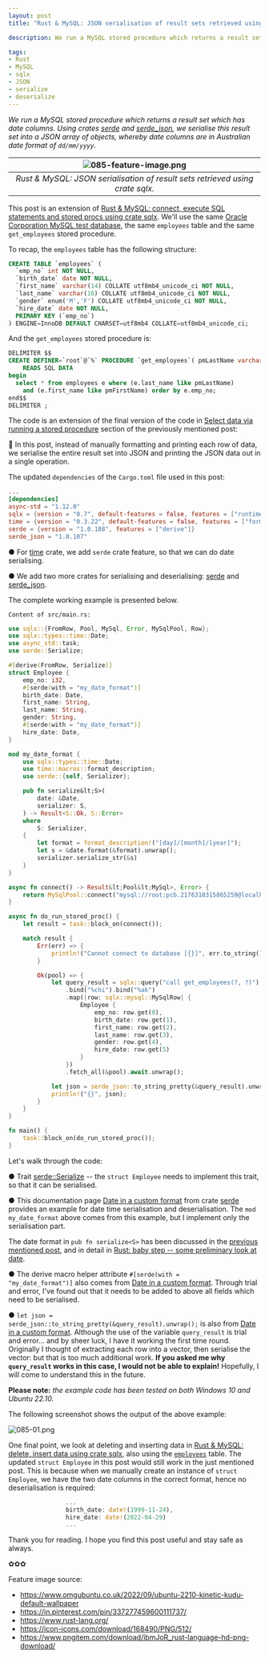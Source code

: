 ```yaml
---
layout: post
title: "Rust & MySQL: JSON serialisation of result sets retrieved using crate sqlx."

description: We run a MySQL stored procedure which returns a result set which has date columns. Using crates serde and serde_json we serialise this result set into a JSON array of objects, whereby date columns are in Australian date format of dd/mm/yyyy.

tags:
- Rust
- MySQL
- sqlx
- JSON
- serialize
- deserialize
---
```


<em style="color:#111;">We run a MySQL stored procedure which returns a result set which has date columns. Using crates <a href="https://docs.rs/serde/latest/serde/" title="Crate serde" target="_blank">serde</a> and <a href="https://docs.rs/serde_json/1.0.107/serde_json/" title="Crate serde_json" target="_blank">serde_json</a>, we serialise this result set into a JSON array of objects, whereby date columns are in Australian date format of <code>dd/mm/yyyy</code>.</em>

| ![085-feature-image.png](https://behainguyen.files.wordpress.com/2023/10/085-feature-image.png) |
|:--:|
| *Rust & MySQL: JSON serialisation of result sets retrieved using crate sqlx.* |

This post is an extension of <a href="https://behainguyen.wordpress.com/2023/09/12/rust-mysql-connect-execute-sql-statements-and-stored-procs-using-crate-sqlx/" title="Rust & MySQL: connect, execute SQL statements and stored procs using crate sqlx." target="_blank">Rust & MySQL: connect, execute SQL statements and stored procs using crate sqlx</a>. We'll use the same <a href="https://github.com/datacharmer/test_db" title="Oracle Corporation MySQL test data" target="_blank">Oracle Corporation MySQL test database</a>, the same <code>employees</code> table and the same <code>get_employees</code> stored procedure.

To recap, the <a id="employees-table"><code>employees</code></a> table has the following structure:

```sql
CREATE TABLE `employees` (
  `emp_no` int NOT NULL,
  `birth_date` date NOT NULL,
  `first_name` varchar(14) COLLATE utf8mb4_unicode_ci NOT NULL,
  `last_name` varchar(16) COLLATE utf8mb4_unicode_ci NOT NULL,
  `gender` enum('M','F') COLLATE utf8mb4_unicode_ci NOT NULL,
  `hire_date` date NOT NULL,
  PRIMARY KEY (`emp_no`)
) ENGINE=InnoDB DEFAULT CHARSET=utf8mb4 COLLATE=utf8mb4_unicode_ci;
```

And the <a id="get-employees-stored-proc"><code>get_employees</code></a> stored procedure is:

```sql
DELIMITER $$
CREATE DEFINER=`root`@`%` PROCEDURE `get_employees`( pmLastName varchar(16), pmFirstName varchar(14) )
    READS SQL DATA
begin
  select * from employees e where (e.last_name like pmLastName)
    and (e.first_name like pmFirstName) order by e.emp_no;
end$$
DELIMITER ;
```

The code is an extension of the final version of the code in <a href="https://behai-nguyen.github.io/2023/09/11/rust-06-mysql-sqlx.html#stored-procedure" title="Rust & MySQL: connect, execute SQL statements and stored procs using crate sqlx" target="_blank">Select data via running a stored procedure</a> section of the previously mentioned post:

🚀 In this post, instead of manually formatting and printing each row of data, we serialise the entire result set into JSON and printing the JSON data out in a single operation.

The updated <code>dependencies</code> of the <code>Cargo.toml</code> file used in this post:

```toml
...
[dependencies]
async-std = "1.12.0"
sqlx = {version = "0.7", default-features = false, features = ["runtime-async-std", "macros", "mysql", "time"]}
time = {version = "0.3.22", default-features = false, features = ["formatting", "macros", "serde"]}
serde = {version = "1.0.188", features = ["derive"]}
serde_json = "1.0.107"
```

● For <a href="https://docs.rs/time/latest/time/" title="Crate time" target="_blank">time</a> crate, we add <code>serde</code> crate feature, so that we can do date serialising.

● We add two more crates for serialising and deserialising: <a href="https://docs.rs/serde/latest/serde/" title="Crate serde" target="_blank">serde</a> and <a href="https://docs.rs/serde_json/1.0.107/serde_json/" title="Crate serde_json" target="_blank">serde_json</a>.

The complete working example is presented below.

```
Content of src/main.rs:
```

```rust
use sqlx::{FromRow, Pool, MySql, Error, MySqlPool, Row};
use sqlx::types::time::Date;
use async_std::task;
use serde::Serialize;

#[derive(FromRow, Serialize)]
struct Employee {    
    emp_no: i32,
    #[serde(with = "my_date_format")]
    birth_date: Date,
    first_name: String,
    last_name: String,    
    gender: String,
    #[serde(with = "my_date_format")]
    hire_date: Date,
}

mod my_date_format {
    use sqlx::types::time::Date;
    use time::macros::format_description;
    use serde::{self, Serializer};

    pub fn serialize&lt;S>(
        date: &Date,
        serializer: S,
    ) -> Result<S::Ok, S::Error>
    where
        S: Serializer,
    {
        let format = format_description!("[day]/[month]/[year]");
        let s = &date.format(&format).unwrap();
        serializer.serialize_str(&s)
    }    
}

async fn connect() -> Result&lt;Pool&lt;MySql>, Error> {
    return MySqlPool::connect("mysql://root:pcb.2176310315865259@localhost:3306/employees").await;
}

async fn do_run_stored_proc() {
    let result = task::block_on(connect());

    match result {
        Err(err) => {
            println!("Cannot connect to database [{}]", err.to_string());
        }        

        Ok(pool) => {
            let query_result = sqlx::query("call get_employees(?, ?)")
                .bind("%chi").bind("%ak")
                .map(|row: sqlx::mysql::MySqlRow| { 
                    Employee {
                        emp_no: row.get(0),
                        birth_date: row.get(1),
                        first_name: row.get(2),
                        last_name: row.get(3),
                        gender: row.get(4),
                        hire_date: row.get(5)
                    }
                })
                .fetch_all(&pool).await.unwrap();

            let json = serde_json::to_string_pretty(&query_result).unwrap();
            println!("{}", json);
        }
    }
}

fn main() {
    task::block_on(do_run_stored_proc());
}
```

Let's walk through the code:

● Trait <a href="https://docs.rs/serde/latest/serde/trait.Serialize.html" title="Trait serde::Serialize" target="_blank">serde::Serialize</a> -- the <code>struct Employee</code> needs to implement this trait, so that it can be serialised.

● This documentation page <a href="https://serde.rs/custom-date-format.html" title="Date in a custom format" target="_blank">Date in a custom format</a> from crate <a href="https://docs.rs/serde/latest/serde/" title="Crate serde" target="_blank">serde</a> provides an example for date time serialisation and deserialisation. The <code>mod my_date_format</code> above comes from this example, but I implement only the serialisation part.

The date format in <code>pub fn serialize&lt;S></code> has been discussed in the <a href="https://behainguyen.wordpress.com/2023/09/12/rust-mysql-connect-execute-sql-statements-and-stored-procs-using-crate-sqlx/" title="Rust & MySQL: connect, execute SQL statements and stored procs using crate sqlx." target="_blank">previous mentioned post</a>, and in detail in <a href="https://behainguyen.wordpress.com/2023/09/03/rust-baby-step-some-preliminary-look-at-date/" title="Rust: baby step -- some preliminary look at date." target="_blank">Rust: baby step -- some preliminary look at date</a>.

● The derive macro helper attribute <code>#[serde(with = "my_date_format")]</code> also comes from <a href="https://serde.rs/custom-date-format.html" title="Date in a custom format" target="_blank">Date in a custom format</a>. Through trial and error, I've found out that it needs to be added to above all fields which need to be serialised.

● <code>let json = serde_json::to_string_pretty(&query_result).unwrap();</code> is also from <a href="https://serde.rs/custom-date-format.html" title="Date in a custom format" target="_blank">Date in a custom format</a>. Although the use of the variable <code>query_result</code> is trial and error... and by sheer luck, I have it working the first time round. Originally I thought of extracting each row into a vector, then serialise the vector: but that is too much additional work. <strong>If you asked me why <code>query_result</code> works in this case, I would not be able to explain!</strong> Hopefully, I will come to understand this in the future.

<strong>Please note:</strong> <em>the example code has been tested on both Windows 10 and Ubuntu 22.10.</em>

The following screenshot shows the output of the above example:

![085-01.png](https://behainguyen.files.wordpress.com/2023/10/085-01.png)

One final point, we look at deleting and inserting data in <a href="https://behainguyen.wordpress.com/2023/09/13/rust-mysql-delete-insert-data-using-crate-sqlx/" title="Rust & MySQL: delete, insert data using crate sqlx." target="_blank">Rust & MySQL: delete, insert data using crate sqlx</a>, also using the <a href="#employees-table"><code>employees</code></a> table. The updated <code>struct Employee</code> in this post would still work in the just mentioned post. This is because when we manually create an instance of <code>struct Employee</code>, we have the two date columns in the correct format, hence no deserialisation is required:

```rust
                ...
                birth_date: date!(1999-11-24),
                hire_date: date!(2022-04-29)
                ...   
```

Thank you for reading. I hope you find this post useful and stay safe as always.

✿✿✿

Feature image source:

<ul>
<li>
<a href="https://www.omgubuntu.co.uk/2022/09/ubuntu-2210-kinetic-kudu-default-wallpaper" target="_blank">https://www.omgubuntu.co.uk/2022/09/ubuntu-2210-kinetic-kudu-default-wallpaper</a>
</li>
<li>
<a href="https://in.pinterest.com/pin/337277459600111737/" target="_blank">https://in.pinterest.com/pin/337277459600111737/</a>
</li>
<li>
<a href="https://www.rust-lang.org/" target="_blank">https://www.rust-lang.org/</a>
</li>
<li>
<a href="https://icon-icons.com/download/168490/PNG/512/" target="_blank">https://icon-icons.com/download/168490/PNG/512/</a>
</li>
<li>
<a href="https://www.pngitem.com/download/ibmJoR_rust-language-hd-png-download/" target="_blank">https://www.pngitem.com/download/ibmJoR_rust-language-hd-png-download/</a>
</li>
</ul>